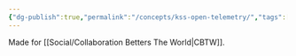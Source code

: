 ```yaml
---
{"dg-publish":true,"permalink":"/concepts/kss-open-telemetry/","tags":["concept/SRE/cloud","cbtw","study"]}
---
```


Made for [[Social/Collaboration Betters The World\|CBTW]].
